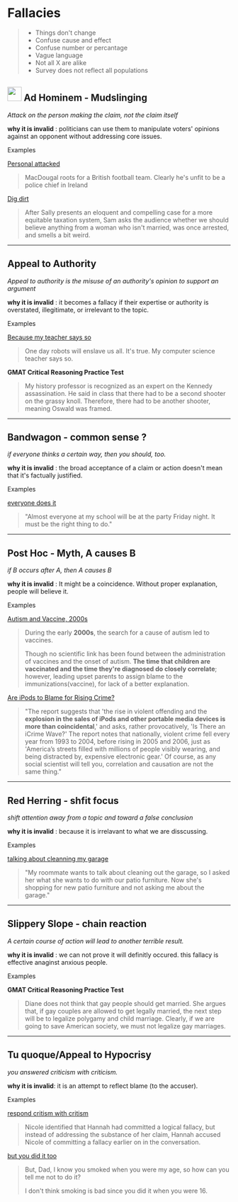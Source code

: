# Fallacies

> - Things don't change
> - Confuse cause and effect
> - Confuse number or percantage
> - Vague language
> - Not all X are alike
> - Survey does not reflect all populations


## <img width="32px" height="32px" src="AdHominem.png"/> Ad Hominem - Mudslinging 

_Attack on the person making the claim, not the claim itself_

**why it is invalid** : politicians can use them to manipulate voters' opinions against an opponent without addressing core issues.

Examples

[Personal attacked](https://thebestschools.org/magazine/15-logical-fallacies-know/#ad-hominem)
> MacDougal roots for a British football team. Clearly he's unfit to be a police chief in Ireland

[Dig dirt](https://yourlogicalfallacyis.com/ad-hominem)
> After Sally presents an eloquent and compelling case for a more equitable taxation system, Sam asks the audience whether we should believe anything from a woman who isn't married, was once arrested, and smells a bit weird.

---

## Appeal to Authority
_Appeal to authority is the misuse of an authority's opinion to support an argument_

**why it is invalid** : it becomes a fallacy if their expertise or authority is overstated, illegitimate, or irrelevant to the topic.

Examples

[Because my teacher says so](https://thebestschools.org/magazine/15-logical-fallacies-know/#appeal-to-authority)
> One day robots will enslave us all. It's true. My computer science teacher says so.

**GMAT Critical Reasoning Practice Test**

> My history professor is recognized as an expert on the Kennedy assassination. He said in class that there had to be a second shooter on the grassy knoll. Therefore, there had to be another shooter, meaning Oswald was framed.

---

## Bandwagon - common sense ?
_if everyone thinks a certain way, then you should, too._

**why it is invalid** : the broad acceptance of a claim or action doesn't mean that it's factually justified.

Examples

[everyone does it](https://thebestschools.org/magazine/15-logical-fallacies-know/#bandwagon)

> "Almost everyone at my school will be at the party Friday night. It must be the right thing to do."

---

## Post Hoc - Myth, A causes B
_if B occurs after A, then A causes B_

**why it is invalid** : It might be a coincidence. Without proper explanation, people will believe it.

Examples

[Autism and Vaccine, 2000s](https://www.thoughtco.com/post-hoc-fallacy-1691650)

> During the early **2000s**, the search for a cause of autism led to vaccines. 
>
> Though no scientific link has been found between the administration of vaccines and the onset of autism. 
**The time that children are vaccinated and the time they're diagnosed do closely correlate**; however, leading upset parents to assign blame to the immunizations(vaccine), for lack of a better explanation. 

[Are iPods to Blame for Rising Crime?](https://www.thoughtco.com/post-hoc-fallacy-1691650)

> "The report suggests that 'the rise in violent offending and the **explosion in the sales of iPods and other portable media devices is more than coincidental**,' and asks, rather provocatively, 'Is There an iCrime Wave?' The report notes that nationally, violent crime fell every year from 1993 to 2004, before rising in 2005 and 2006, just as 'America’s streets filled with millions of people visibly wearing, and being distracted by, expensive electronic gear.' Of course, as any social scientist will tell you, correlation and causation are not the same thing."

---

## Red Herring - shfit focus
_shift attention away from a topic and toward a false conclusion_

**why it is invalid** : because it is irrelavant to what we are disscussing.

Examples

[talking about cleanning my garage](https://thebestschools.org/magazine/15-logical-fallacies-know/#red-herring)

> "My roommate wants to talk about cleaning out the garage, so I asked her what she wants to do with our patio furniture. Now she's shopping for new patio furniture and not asking me about the garage."

---

## Slippery Slope - chain reaction
_A certain course of action will lead to another terrible result._

**why it is invalid** : we can not prove it will definitly occured. this fallacy is effective anaginst anxious people.

Examples 

**GMAT Critical Reasoning Practice Test**

> Diane does not think that gay people should get married. She argues that, if gay couples are allowed to get legally married, the next step will be to legalize polygamy and child marriage. Clearly, if we are going to save American society, we must not legalize gay marriages.

---

## Tu quoque/Appeal to Hypocrisy
_you answered criticism with criticism._

**why it is invalid**: it is an attempt to reflect blame (to the accuser).

Examples 

[respond critism with critism](https://yourlogicalfallacyis.com/tu-quoque)
> Nicole identified that Hannah had committed a logical fallacy, but instead of addressing the substance of her claim, Hannah accused Nicole of committing a fallacy earlier on in the conversation.

[but you did it too](https://thebestschools.org/magazine/15-logical-fallacies-know/#appeal-to-hypocrisy)
> But, Dad, I know you smoked when you were my age, so how can you tell me not to do it?
>
> I don't think smoking is bad since you did it when you were 16.